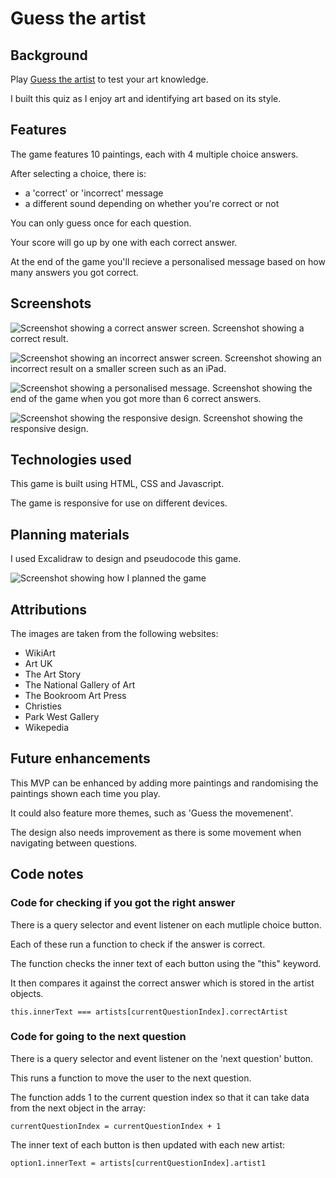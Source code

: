 # Guess the artist

## Background


Play [Guess the artist](https://emmafrith.github.io/guess-the-artist/ "Guess the artist") to test your art knowledge. 

I built this quiz as I enjoy art and identifying art based on its style.


## Features

The game features 10 paintings, each with 4 multiple choice answers. 

After selecting a choice, there is:

* a 'correct' or 'incorrect' message
* a different sound depending on whether you're correct or not 

You can only guess once for each question.

Your score will go up by one with each correct answer. 

At the end of the game you'll recieve a personalised message based on how many answers you got correct. 


## Screenshots

![Screenshot showing a correct answer screen.](./images/correct-answer-display.png)
Screenshot showing a correct result.

![Screenshot showing an incorrect answer screen.](./images/incorrect-answer.png)
Screenshot showing an incorrect result on a smaller screen such as an iPad.

![Screenshot showing a personalised message.](./images/personalised-message.png)
Screenshot showing the end of the game when you got more than 6 correct answers. 

![Screenshot showing the responsive design.](./images/responsive-design.png)
Screenshot showing the responsive design. 


## Technologies used

This game is built using HTML, CSS and Javascript. 

The game is responsive for use on different devices. 


## Planning materials

I used Excalidraw to design and pseudocode this game. 

![Screenshot showing how I planned the game](./images/planning-the-quiz.png)


## Attributions

The images are taken from the following websites:

* WikiArt
* Art UK
* The Art Story
* The National Gallery of Art
* The Bookroom Art Press
* Christies
* Park West Gallery
* Wikepedia 


## Future enhancements

This MVP can be enhanced by adding more paintings and randomising the paintings shown each time you play. 

It could also feature more themes, such as 'Guess the movemenent'. 

The design also needs improvement as there is some movement when navigating between questions. 


## Code notes

### Code for checking if you got the right answer

There is a query selector and event listener on each mutliple choice button. 

Each of these run a function to check if the answer is correct.

The function checks the inner text of each button using the "this" keyword.

It then compares it against the correct answer which is stored in the artist objects. 

```this.innerText === artists[currentQuestionIndex].correctArtist```

### Code for going to the next question 

There is a query selector and event listener on the 'next question' button. 

This runs a function to move the user to the next question.

The function adds 1 to the current question index so that it can take data from the next object in the array:

```currentQuestionIndex = currentQuestionIndex + 1```

The inner text of each button is then updated with each new artist:

```option1.innerText = artists[currentQuestionIndex].artist1```